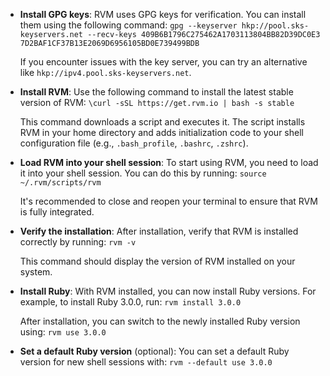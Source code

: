 - **Install GPG keys**: RVM uses GPG keys for verification. You can install them using the following command:
    `gpg --keyserver hkp://pool.sks-keyservers.net --recv-keys 409B6B1796C275462A1703113804BB82D39DC0E3 7D2BAF1CF37B13E2069D6956105BD0E739499BDB`
    
    If you encounter issues with the key server, you can try an alternative like `hkp://ipv4.pool.sks-keyservers.net`.
    
- **Install RVM**: Use the following command to install the latest stable version of RVM:
    `\curl -sSL https://get.rvm.io | bash -s stable`
    
    This command downloads a script and executes it. The script installs RVM in your home directory and adds initialization code to your shell configuration file (e.g., `.bash_profile`, `.bashrc`, `.zshrc`).
    
- **Load RVM into your shell session**: To start using RVM, you need to load it into your shell session. You can do this by running:
    `source ~/.rvm/scripts/rvm`
    
    It's recommended to close and reopen your terminal to ensure that RVM is fully integrated.
    
- **Verify the installation**: After installation, verify that RVM is installed correctly by running:
    `rvm -v`
    
    This command should display the version of RVM installed on your system.
    
- **Install Ruby**: With RVM installed, you can now install Ruby versions. For example, to install Ruby 3.0.0, run:
    `rvm install 3.0.0`
    
    After installation, you can switch to the newly installed Ruby version using:
    `rvm use 3.0.0`
    
- **Set a default Ruby version** (optional): You can set a default Ruby version for new shell sessions with:
    `rvm --default use 3.0.0`